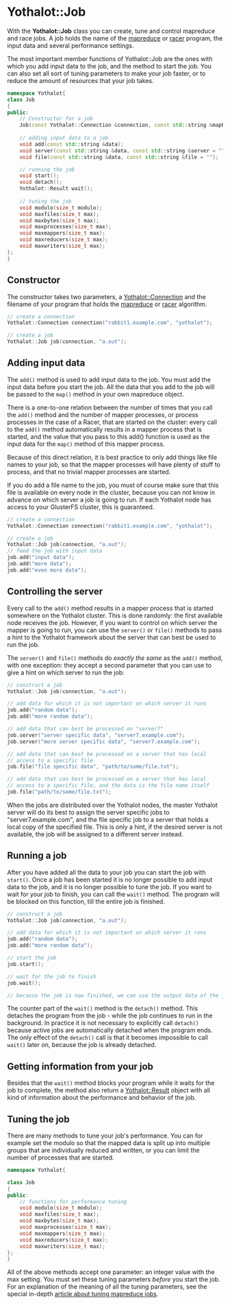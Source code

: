 # Yothalot::Job

With the **Yothalot::Job** class you can create, tune and control mapreduce
and race jobs. A job holds the name of the [mapreduce](copernica-docs:Yothalot/cpp-program)
or [racer](copernica-docs:Yothalot/cpp-program-race "Racer") program, the
input data and several performance settings.

The most important member functions of Yothalot::Job are the 
ones with which you add input data to the job, and the method to start the
job. You can also set all sort of tuning parameters to make your job faster,
or to reduce the amount of resources that your job takes.

```cpp
namespace Yothalot{
class Job
{
public:
    // Constructor for a job
    Job(const Yothalot::Connection &connection, const std::string &mapReduceOrRacerProgName);
    
    // adding input data to a job
    void add(const std::string &data);
    void server(const std::string &data, const std::string &server = "");
    void file(const std::string &data, const std::string &file = "");

    // running the job
    void start();
    void detach();
    Yothalot::Result wait();
    
    // tuning the job
    void modulo(size_t modulo);
    void maxfiles(size_t max);
    void maxbytes(size_t max);
    void maxprocesses(size_t max);
    void maxmappers(size_t max);
    void maxreducers(size_t max);
    void maxwriters(size_t max);
};
}
```

## Constructor

The constructor takes two parameters, a [Yothalot::Connection](copernica-docs:Yothalot/cpp-connection) 
and the filename of your program that holds the [mapreduce](copernica-docs:Yothalot/cpp-program)
or [racer](copernica-docs:Yothalot/cpp-program-race "Racer") algorithm.

```cpp
// create a connection
Yothalot::Connection connection("rabbit1.example.com", "yothalot");

// create a job
Yothalot::Job job(connection, "a.out");
```

## Adding input data

The `add()` method is used to add input data to the job. You must add the input
data before you start the job. All the data that you add to the job will be passed
to the `map()` method in your own mapreduce object.

There is a one-to-one relation between the number of times that you call the 
`add()` method and the number of mapper processes, or process processes in the case
of a Racer, that are started on the cluster: 
every call to the `add()` method automatically results in a mapper process that 
is started, and the value that you pass to this add() function is used as the 
input data for the `map()` method of this mapper process.

Because of this direct relation, it is best practice to only add things like file names to
your job, so that the mapper processes will have plenty of stuff to process, and
that no trivial mapper processes are started.

If you do add a file name to the job, you must of course make sure that this
file is available on every node in the cluster, because you can not know in
advance on which server a job is going to run. If each Yothalot node has
access to your GlusterFS cluster, this is guaranteed.

```cpp
// create a connection
Yothalot::Connection connection("rabbit1.example.com", "yothalot");

// create a job
Yothalot::Job job(connection, "a.out");
// feed the job with input data
job.add("input data");
job.add("more data");
job.add("even more data");
```

## Controlling the server

Every call to the `add()` method results in a mapper process that is started
somewhere on the Yothalot cluster. This is done randomly: the first available
node receives the job. However, if you want to control on which server the
mapper is going to run, you can use the `server()` or `file()` methods to pass
a hint to the Yothalot framework about the server that can best be used to run 
the job.

The `server()` and `file()` methods do *exactly the same* as the `add()` method, 
with one exception: they accept a second parameter that you can use to give a 
hint on which server to run the job:

```cpp
// construct a job
Yothalot::Job job(connection, "a.out");

// add data for which it is not important on which server it runs
job.add("random data");
job.add("more random data");

// add data that can best be processed on "server7"
job.server("server specific data", "server7.example.com");
job.server("more server specific data", "server7.example.com");

// add data that can best be processed on a server that has local
// access to a specific file
job.file("file specific data", "path/to/some/file.txt");

// add data that can best be processed on a server that has local
// access to a specific file, and the data is the file name itself
job.file("path/to/some/file.txt");
```

When the jobs are distributed over the Yothalot nodes, the master Yothalot
server will do its best to assign the server specific jobs to "server7.example.com",
and the file specific job to a server that holds a local copy of the specified
file. This is only a hint, if the desired server is not available, the job will
be assigned to a different server instead.


## Running a job

After you have added all the data to your job you can start the job with 
`start()`. Once a job has been started it is no longer possible to add input 
data to the job, and it is no longer possible to tune the job. If you want
to wait for your job to finish, you can call the `wait()` method. The program
will be blocked on this function, till the entire job is finished.


```cpp
// construct a job
Yothalot::Job job(connection, "a.out");

// add data for which it is not important on which server it runs
job.add("random data");
job.add("more random data");

// start the job
job.start();

// wait for the job to finish
job.wait();

// because the job is now finished, we can use the output data of the job

```

The counter part of the `wait()` method is the `detach()` method. This detaches
the program from the job - while the job continues to run in the background. In practice
it is not necessary to explicitly call `detach()` because active jobs are 
automatically detached when the program ends. The only effect of the `detach()` 
call is that it becomes impossible to call `wait()` later on, because the job
is already detached.

## Getting information from your job

Besides that the `wait()` method blocks your program while it waits for the
job to complete, the method also return a [Yothalot::Result](copernica-docs:Yothalot/cpp-result "Result")
object with all kind of information about the performance and behavior of
the job.

## Tuning the job

There are many methods to tune your job's performance. You can for example set the
modulo so that the mapped data is split up into multiple groups that are 
individually reduced and written, or you can limit the number of processes
that are started.

```cpp
namespace Yothalot{

class Job
{
public:
    // functions for performance tuning
    void modulo(size_t modulo);
    void maxfiles(size_t max);
    void maxbytes(size_t max);
    void maxprocesses(size_t max);
    void maxmappers(size_t max);
    void maxreducers(size_t max);
    void maxwriters(size_t max);
};
}
```

All of the above methods accept one parameter: an integer value with the
max setting. You must set these tuning parameters *before* you start the job.
For an explanation of the  meaning of all the tuning parameters, see the special in-depth
[article about tuning mapreduce jobs](copernica-docs:Yothalot/tuning).

